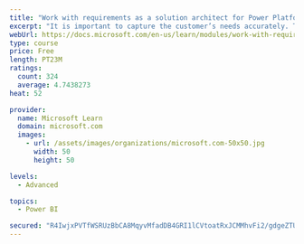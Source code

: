 ```yaml
---
title: "Work with requirements as a solution architect for Power Platform and Dynamics 365"
excerpt: "It is important to capture the customer’s needs accurately. This module explains how to capture requirements and identify functional and non-functional items."
webUrl: https://docs.microsoft.com/en-us/learn/modules/work-with-requirements/
type: course
price: Free
length: PT23M
ratings:
  count: 324
  average: 4.7438273
heat: 52

provider:
  name: Microsoft Learn
  domain: microsoft.com
  images:
    - url: /assets/images/organizations/microsoft.com-50x50.jpg
      width: 50
      height: 50

levels:
  - Advanced

topics:
  - Power BI

secured: "R4IwjxPVTfWSRUzBbCA8MqyvMfadDB4GRI1lCVtoatRxJCMMhvFi2/gdgeZTUIdp9CcF18Tg5rI56hYzjMY2mx3JghAHvJxZCRo56tG05lKPpBnW/0rKgwL+Kbf80Z+MbX1KEkWQx+yEna3Qrhn9aCXM78NyDNvgtOgSwJjBuLm9GRyXuYy0JgNkYqO7bVgkLDMzVqs7EDwS2PbXNlyLSPbYn31p7yaHrbQjhu9j4LcFqgySaKtAfL2Zk7iIEVzkB9UScq0Mokvy8hSuKdulJLPPT5/f6/fuDglmR9GnUH0h+ZQsJjHQzqFLlCxd7z3vI6YIIKb8jqGXXEZ3rdK0RycaczLiO6uFO0HBt4qPglTi+425u/Oup5FpCf2ejr7hvaf0CCM1YJvodtI3UrtzXAaWKqivd5yti8XnwbruGkk=;MEuzi8FGJJl/AIX6+Sx/Sg=="
---
```


